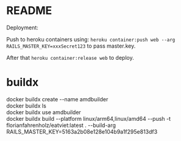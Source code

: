 # README

Deployment:

Push to heroku containers using: `heroku container:push web --arg RAILS_MASTER_KEY=xxxSecret123` to pass master.key.

After that `heroku container:release web` to deploy.

# buildx

docker buildx create --name amdbuilder   
docker buildx ls    
docker buildx use amdbuilder     
docker buildx build --platform linux/arm64,linux/amd64 --push -t florianfahrenholz/eatviet:latest . --build-arg RAILS_MASTER_KEY=5163a2b08e128e104b9a1f295e813df3

